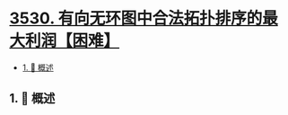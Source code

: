 # [3530. 有向无环图中合法拓扑排序的最大利润【困难】](https://github.com/Tdahuyou/TNotes.leetcode/tree/main/notes/3530.%20%E6%9C%89%E5%90%91%E6%97%A0%E7%8E%AF%E5%9B%BE%E4%B8%AD%E5%90%88%E6%B3%95%E6%8B%93%E6%89%91%E6%8E%92%E5%BA%8F%E7%9A%84%E6%9C%80%E5%A4%A7%E5%88%A9%E6%B6%A6%E3%80%90%E5%9B%B0%E9%9A%BE%E3%80%91)

<!-- region:toc -->

- [1. 📝 概述](#1--概述)

<!-- endregion:toc -->

## 1. 📝 概述
